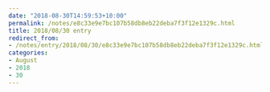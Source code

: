 ```yaml
---
date: "2018-08-30T14:59:53+10:00"
permalink: /notes/e8c33e9e7bc107b58db8eb22deba7f3f12e1329c.html
title: 2018/08/30 entry
redirect_from:
- /notes/entry/2018/08/30/e8c33e9e7bc107b58db8eb22deba7f3f12e1329c.html
categories:
- August
- 2018
- 30
---
```

